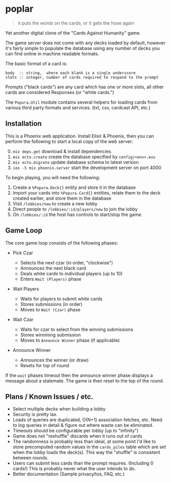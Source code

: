 # poplar

>it puts the words on the cards, or it gets the hose again

Yet another digital clone of the "Cards Against Humanity" game.

The game server does not come with any decks loaded by default, however 
it's fairly simple to populate the database using any number of decks you 
can find online in machine readable formats.

The basic format of a card is:

    body  :: string,  where each blank is a single underscore
    slots :: integer, number of cards required to respond to the prompt

Prompts ("black cards") are any card which has one or more slots, all 
other cards are considered Responses (or "white cards.")

The `Popura.Util` module contains several helpers for loading cards from
various third party formats and services. (txt, csv, cardcast API, etc.)

## Installation

This is a Phoenix web application. Install Elixir & Phoenix, then
you can perform the following to start a local copy of the web server:

0. `mix deps.get`     download & install dependencies
1. `mix ecto.create`  create the database specified by `config/<env>.exs`
2. `mix ecto.migrate` update database schema to latest version
3. `iex -S mix phoenix.server` start the development server on port 4000

To begin playing, you will need the following:

1. Create a `%Popura.Deck{}` entity and store it in the database
2. Import your cards into `%Popura.Card{}` entities, relate them to the deck
   created earlier, and store them in the database
3. Visit `/lobbies/new` to create a new lobby
4. Direct people to `/lobbies/:id/players/new` to join the lobby
5. On `/lobbies/:id` the host has controls to start/stop the game.

## Game Loop

The core game loop consists of the following phases:

- Pick Czar
  - Selects the next czar (in order, "clockwise")
  - Announces the next black card
  - Deals white cards to individual players (up to 10)
  - Enters `Wait (Players)` phase

- Wait Players
  - Waits for players to submit white cards
  - Stores submissions (in order)
  - Moves to `Wait (Czar)` phase

- Wait Czar
  - Waits for czar to select from the winning submissions
  - Stores winnining submission
  - Moves to `Announce Winner` phase (if applicable)

- Announce Winner
  - Announces the winner (or draw)
  - Resets for top of round

If the `wait` phases timeout then the announce winner phase displays
a message about a stalemate. The game is then reset to the top of the round.

## Plans / Known Issues / etc.

- Select multiple decks when building a lobby
- Security is pretty lax.
- Loads of queries are duplicated, O(N+1) association fetches, etc.
  Need to log queries in detail & figure out where waste can be eliminated.
- Timeouts should be configurable per lobby (up to "infinity")
- Game does not "reshuffle" discards when it runs out of cards
- The randomness is probably less than ideal, at some point I'd like
  to store precomputed random values in the `cards_piles` table which are
  set when the lobby loads the deck(s). This way the "shuffle" is consistent
  between rounds.
- Users can submit less cards than the prompt requires. (Including 0 cards!)
  This is probably never what the user intends to do.
- Better documentation (Sample privacy/tos, FAQ, etc.)

